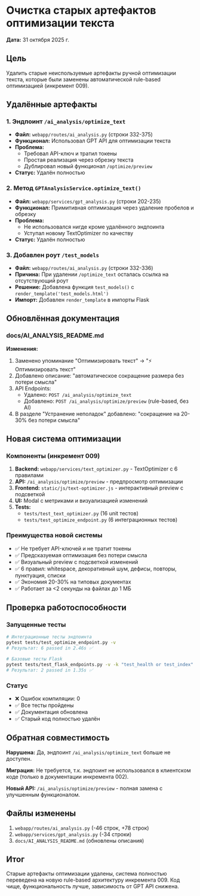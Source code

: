 # Очистка старых артефактов оптимизации текста

**Дата:** 31 октября 2025 г.

## Цель
Удалить старые неиспользуемые артефакты ручной оптимизации текста, которые были заменены автоматической rule-based оптимизацией (инкремент 009).

## Удалённые артефакты

### 1. Эндпоинт `/ai_analysis/optimize_text`
- **Файл:** `webapp/routes/ai_analysis.py` (строки 332-375)
- **Функционал:** Использовал GPT API для оптимизации текста
- **Проблема:** 
  - Требовал API-ключ и тратил токены
  - Простая реализация через обрезку текста
  - Дублировал новый функционал `/optimize/preview`
- **Статус:** Удалён полностью

### 2. Метод `GPTAnalysisService.optimize_text()`
- **Файл:** `webapp/services/gpt_analysis.py` (строки 202-235)
- **Функционал:** Примитивная оптимизация через удаление пробелов и обрезку
- **Проблема:**
  - Не использовался нигде кроме удалённого эндпоинта
  - Уступал новому TextOptimizer по качеству
- **Статус:** Удалён полностью

### 3. Добавлен роут `/test_models`
- **Файл:** `webapp/routes/ai_analysis.py` (строки 332-336)
- **Причина:** При удалении `/optimize_text` осталась ссылка на отсутствующий роут
- **Решение:** Добавлена функция `test_models()` с `render_template('test_models.html')`
- **Импорт:** Добавлен `render_template` в импорты Flask

## Обновлённая документация

### docs/AI_ANALYSIS_README.md
**Изменения:**
1. Заменено упоминание "Оптимизировать текст" → "⚡ Оптимизировать текст"
2. Добавлено описание: "автоматическое сокращение размера без потери смысла"
3. API Endpoints:
   - Удалено: `POST /ai_analysis/optimize_text`
   - Добавлено: `POST /ai_analysis/optimize/preview` (rule-based, без AI)
4. В разделе "Устранение неполадок" добавлено: "сокращение на 20-30% без потери смысла"

## Новая система оптимизации

### Компоненты (инкремент 009)
1. **Backend:** `webapp/services/text_optimizer.py` - TextOptimizer с 6 правилами
2. **API:** `/ai_analysis/optimize/preview` - предпросмотр оптимизации
3. **Frontend:** `static/js/text-optimizer.js` - интерактивный preview с подсветкой
4. **UI:** Modal с метриками и визуализацией изменений
5. **Tests:** 
   - `tests/test_text_optimizer.py` (16 unit тестов)
   - `tests/test_optimize_endpoint.py` (6 интеграционных тестов)

### Преимущества новой системы
- ✅ Не требует API-ключей и не тратит токены
- ✅ Предсказуемая оптимизация без потери смысла
- ✅ Визуальный preview с подсветкой изменений
- ✅ 6 правил: whitespace, декоративный шум, дефисы, повторы, пунктуация, списки
- ✅ Экономия 20-30% на типовых документах
- ✅ Работает за <2 секунды на файлах до 1 МБ

## Проверка работоспособности

### Запущенные тесты
```bash
# Интеграционные тесты эндпоинта
pytest tests/test_optimize_endpoint.py -v
# Результат: 6 passed in 2.46s ✅

# Базовые тесты Flask
pytest tests/test_flask_endpoints.py -v -k "test_health or test_index"
# Результат: 2 passed in 1.35s ✅
```

### Статус
- ❌ Ошибок компиляции: 0
- ✅ Все тесты пройдены
- ✅ Документация обновлена
- ✅ Старый код полностью удалён

## Обратная совместимость
**Нарушена:** Да, эндпоинт `/ai_analysis/optimize_text` больше не доступен.

**Миграция:** Не требуется, т.к. эндпоинт не использовался в клиентском коде (только в документации инкремента 002).

**Новый API:** `/ai_analysis/optimize/preview` - полная замена с улучшенным функционалом.

## Файлы изменены
1. `webapp/routes/ai_analysis.py` (-46 строк, +78 строк)
2. `webapp/services/gpt_analysis.py` (-34 строки)
3. `docs/AI_ANALYSIS_README.md` (обновлены описания)

## Итог
Старые артефакты оптимизации удалены, система полностью переведена на новую rule-based архитектуру инкремента 009. Код чище, функциональность лучше, зависимость от GPT API снижена.
